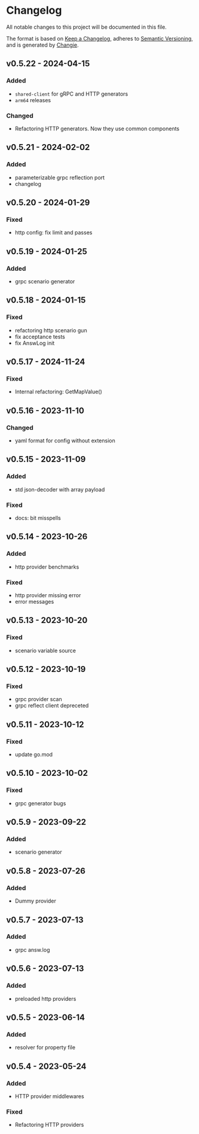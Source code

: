 # Changelog
All notable changes to this project will be documented in this file.

The format is based on [Keep a Changelog](https://keepachangelog.com/en/1.0.0/),
adheres to [Semantic Versioning](https://semver.org/spec/v2.0.0.html),
and is generated by [Changie](https://github.com/miniscruff/changie).


## v0.5.22 - 2024-04-15
### Added
* `shared-client` for gRPC and HTTP generators
* `arm64` releases 
### Changed
* Refactoring HTTP generators. Now they use common components

## v0.5.21 - 2024-02-02
### Added
* parameterizable grpc reflection port
* changelog

## v0.5.20 - 2024-01-29
### Fixed
* http config: fix limit and passes

## v0.5.19 - 2024-01-25
### Added
* grpc scenario generator

## v0.5.18 - 2024-01-15
### Fixed
* refactoring http scenario gun
* fix acceptance tests
* fix AnswLog init

## v0.5.17 - 2024-11-24
### Fixed
* Internal refactoring: GetMapValue()

## v0.5.16 - 2023-11-10
### Changed
* yaml format for config without extension

## v0.5.15 - 2023-11-09
### Added
* std json-decoder with array payload
### Fixed
* docs: bit misspells

## v0.5.14 - 2023-10-26
### Added
* http provider benchmarks
### Fixed
* http provider missing error
* error messages

## v0.5.13 - 2023-10-20
### Fixed
* scenario variable source

## v0.5.12 - 2023-10-19
### Fixed
* grpc provider scan
* grpc reflect client depreceted

## v0.5.11 - 2023-10-12
### Fixed
* update go.mod

## v0.5.10 - 2023-10-02
### Fixed
* grpc generator bugs

## v0.5.9 - 2023-09-22
### Added
* scenario generator

## v0.5.8 - 2023-07-26
### Added
* Dummy provider

## v0.5.7 - 2023-07-13
### Added
* grpc answ.log

## v0.5.6 - 2023-07-13
### Added
* preloaded http providers

## v0.5.5 - 2023-06-14
### Added
* resolver for property file

## v0.5.4 - 2023-05-24
### Added
* HTTP provider middlewares
### Fixed
* Refactoring HTTP providers
